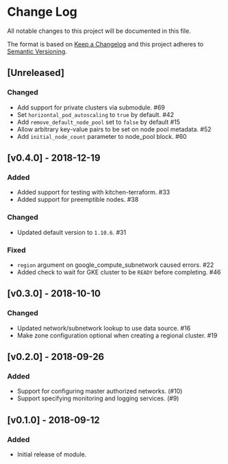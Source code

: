 # Change Log

All notable changes to this project will be documented in this file.

The format is based on [Keep a Changelog](http://keepachangelog.com/) and this
project adheres to [Semantic Versioning](http://semver.org/).

## [Unreleased]
### Changed
* Add support for private clusters via submodule. #69
* Set `horizontal_pod_autoscaling` to `true` by default. #42
* Add `remove_default_node_pool` set to `false` by default #15
* Allow arbitrary key-value pairs to be set on node pool metadata. #52
* Add `initial_node_count` parameter to node_pool block. #60

## [v0.4.0] - 2018-12-19
### Added
* Added support for testing with kitchen-terraform. #33
* Added support for preemptible nodes. #38

### Changed
* Updated default version to `1.10.6`. #31

### Fixed
* `region` argument on google_compute_subnetwork caused errors. #22
* Added check to wait for GKE cluster to be `READY` before completing. #46

## [v0.3.0] - 2018-10-10
### Changed
* Updated network/subnetwork lookup to use data source. #16
* Make zone configuration optional when creating a regional cluster. #19

## [v0.2.0] - 2018-09-26

### Added

* Support for configuring master authorized networks. (#10)
* Support specifying monitoring and logging services. (#9)

## [v0.1.0] - 2018-09-12

### Added

* Initial release of module.
